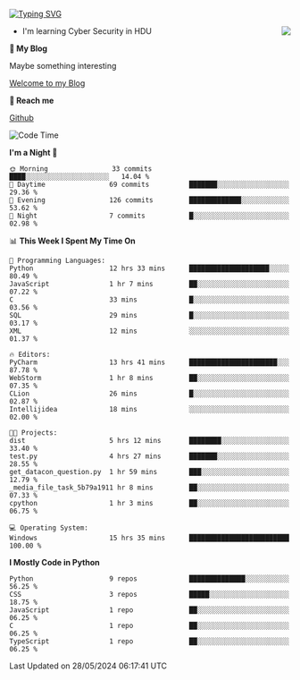 [![Typing SVG](https://readme-typing-svg.herokuapp.com?font=Fira+Code&pause=1000&random=false&width=450&height=60&lines=Hello+%F0%9F%91%8B%F0%9F%8F%BB;I'm+JBNRZ)](https://git.io/typing-svg)

<a href="#">
  <img align="right" src="https://github-readme-stats.vercel.app/api?username=JBNRZ&show_icons=true&bg_color=15,f2f7fd,E0EAFC" />
</a>

- I'm learning Cyber Security in HDU

 **🌱 My Blog**

Maybe something interesting

[Welcome to my Blog](https://jbnrz.com.cn/)

 **💬 Reach me** 

[Github](https://github.com/JBNRZ)


<!--START_SECTION:waka-->
![Code Time](http://img.shields.io/badge/Code%20Time-509%20hrs%203%20mins-blue)

**I'm a Night 🦉** 

```text
🌞 Morning                33 commits          ████░░░░░░░░░░░░░░░░░░░░░   14.04 % 
🌆 Daytime                69 commits          ███████░░░░░░░░░░░░░░░░░░   29.36 % 
🌃 Evening                126 commits         █████████████░░░░░░░░░░░░   53.62 % 
🌙 Night                  7 commits           █░░░░░░░░░░░░░░░░░░░░░░░░   02.98 % 
```


📊 **This Week I Spent My Time On** 

```text
💬 Programming Languages: 
Python                   12 hrs 33 mins      ████████████████████░░░░░   80.49 % 
JavaScript               1 hr 7 mins         ██░░░░░░░░░░░░░░░░░░░░░░░   07.22 % 
C                        33 mins             █░░░░░░░░░░░░░░░░░░░░░░░░   03.56 % 
SQL                      29 mins             █░░░░░░░░░░░░░░░░░░░░░░░░   03.17 % 
XML                      12 mins             ░░░░░░░░░░░░░░░░░░░░░░░░░   01.37 % 

🔥 Editors: 
PyCharm                  13 hrs 41 mins      ██████████████████████░░░   87.78 % 
WebStorm                 1 hr 8 mins         ██░░░░░░░░░░░░░░░░░░░░░░░   07.35 % 
CLion                    26 mins             █░░░░░░░░░░░░░░░░░░░░░░░░   02.87 % 
Intellijidea             18 mins             ░░░░░░░░░░░░░░░░░░░░░░░░░   02.00 % 

🐱‍💻 Projects: 
dist                     5 hrs 12 mins       ████████░░░░░░░░░░░░░░░░░   33.40 % 
test.py                  4 hrs 27 mins       ███████░░░░░░░░░░░░░░░░░░   28.55 % 
get_datacon_question.py  1 hr 59 mins        ███░░░░░░░░░░░░░░░░░░░░░░   12.79 % 
_media_file_task_5b79a1911 hr 8 mins         ██░░░░░░░░░░░░░░░░░░░░░░░   07.33 % 
cpython                  1 hr 3 mins         ██░░░░░░░░░░░░░░░░░░░░░░░   06.75 % 

💻 Operating System: 
Windows                  15 hrs 35 mins      █████████████████████████   100.00 % 
```

**I Mostly Code in Python** 

```text
Python                   9 repos             ██████████████░░░░░░░░░░░   56.25 % 
CSS                      3 repos             █████░░░░░░░░░░░░░░░░░░░░   18.75 % 
JavaScript               1 repo              ██░░░░░░░░░░░░░░░░░░░░░░░   06.25 % 
C                        1 repo              ██░░░░░░░░░░░░░░░░░░░░░░░   06.25 % 
TypeScript               1 repo              ██░░░░░░░░░░░░░░░░░░░░░░░   06.25 % 
```




 Last Updated on 28/05/2024 06:17:41 UTC
<!--END_SECTION:waka-->
